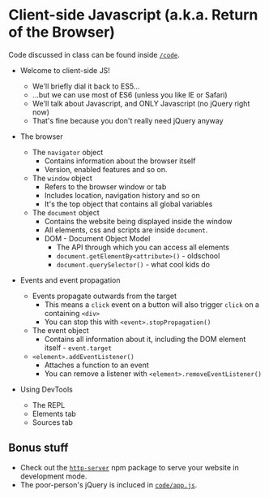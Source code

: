 # Client-side Javascript (a.k.a. Return of the Browser)

Code discussed in class can be found inside [`/code`](code).

* Welcome to client-side JS!
    - We'll briefly dial it back to ES5...
    - ...but we can use most of ES6 (unless you like IE or Safari)
    - We'll talk about Javascript, and ONLY Javascript (no jQuery right now)
    - That's fine because you don't really need jQuery anyway

* The browser
    * The `navigator` object
        - Contains information about the browser itself
        - Version, enabled features and so on.
    * The `window` object
        - Refers to the browser window or tab
        - Includes location, navigation history and so on
        - It's the top object that contains all global variables
    * The `document` object
        - Contains the website being displayed inside the window
        - All elements, css and scripts are inside `document`.
        - DOM - Document Object Model
            + The API through which you can access all elements
            + `document.getElementBy<attribute>()` - oldschool
            + `document.querySelector()` - what cool kids do

* Events and event propagation
    - Events propagate outwards from the target
        + This means a `click` event on a button will also trigger `click` on a containing `<div>`
        + You can stop this with `<event>.stopPropagation()`
    * The event object
        - Contains all information about it, including the DOM element itself - `event.target`
    * `<element>.addEventListener()`
        - Attaches a function to an event
        - You can remove a listener with `<element>.removeEventListener()`

* Using DevTools
    * The REPL
    * Elements tab
    * Sources tab

## Bonus stuff

* Check out the [`http-server`](https://www.npmjs.com/package/http-server) npm package to serve your website in development mode.
* The poor-person's jQuery is incluced in [`code/app.js`](code/app.js).
